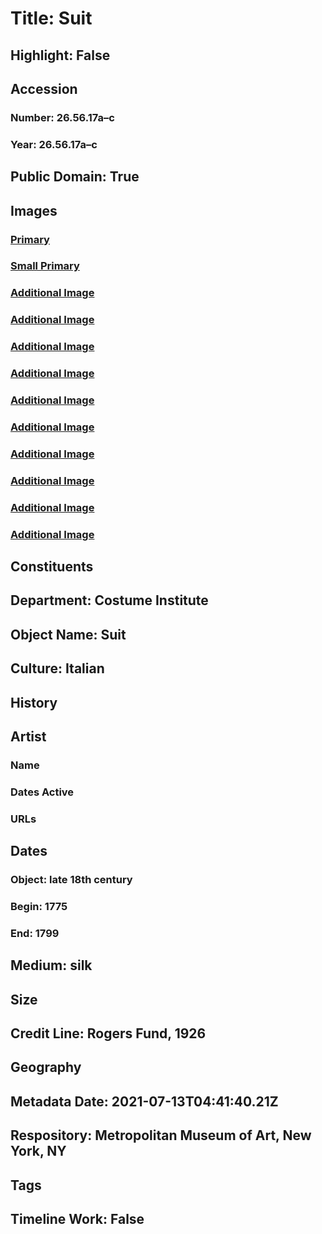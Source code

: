 # Title: Suit
## Highlight: False
## Accession
### Number: 26.56.17a–c
### Year: 26.56.17a–c
## Public Domain: True
## Images
### [Primary](https://images.metmuseum.org/CRDImages/ci/original/26.56.17a–c_F.jpg)
### [Small Primary](https://images.metmuseum.org/CRDImages/ci/web-large/26.56.17a–c_F.jpg)
### [Additional Image](https://images.metmuseum.org/CRDImages/ci/original/26.56.17a–c_B.jpg)
### [Additional Image](https://images.metmuseum.org/CRDImages/ci/original/26.56.17c_S1.jpg)
### [Additional Image](https://images.metmuseum.org/CRDImages/ci/original/26.56.17c_S2.jpg)
### [Additional Image](https://images.metmuseum.org/CRDImages/ci/original/26.56.17c_d.jpg)
### [Additional Image](https://images.metmuseum.org/CRDImages/ci/original/26.56.17_d.JPG)
### [Additional Image](https://images.metmuseum.org/CRDImages/ci/original/26.56.17a_d5.jpg)
### [Additional Image](https://images.metmuseum.org/CRDImages/ci/original/26.56.17a_d4.jpg)
### [Additional Image](https://images.metmuseum.org/CRDImages/ci/original/26.56.17a_d3.jpg)
### [Additional Image](https://images.metmuseum.org/CRDImages/ci/original/26.56.17a_d2.jpg)
### [Additional Image](https://images.metmuseum.org/CRDImages/ci/original/26.56.17a_d.jpg)
## Constituents
## Department: Costume Institute
## Object Name: Suit
## Culture: Italian
## History
## Artist
### Name
### Dates Active
### URLs
## Dates
### Object: late 18th century
### Begin: 1775
### End: 1799
## Medium: silk
## Size
## Credit Line: Rogers Fund, 1926
## Geography
## Metadata Date: 2021-07-13T04:41:40.21Z
## Respository: Metropolitan Museum of Art, New York, NY
## Tags
## Timeline Work: False